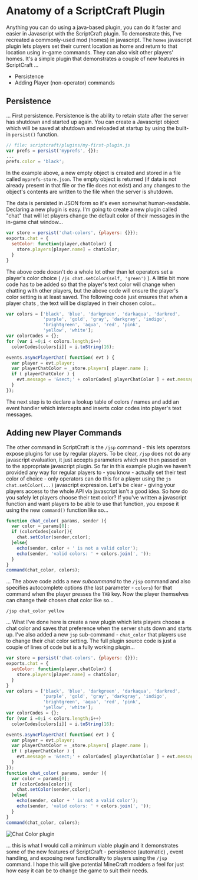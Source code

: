 # Anatomy of a ScriptCraft Plugin

Anything you can do using a java-based plugin, you can do it 
faster and easier in Javascript with the ScriptCraft plugin. To 
demonstrate this, I've recreated a commonly-used mod (homes) in 
javascript. The `homes` javascript plugin lets players set their current 
location as home and return to that location using in-game commands. 
They can also visit other players' homes. It's a simple plugin that 
demonstrates a couple of new features in ScriptCraft ...

 * Persistence
 * Adding Player (non-operator) commands

## Persistence
... First persistence. Persistence is the ability to retain state
after the server has shutdown and started up again. You can create a
Javascript object which will be saved at shutdown and reloaded at
startup by using the built-in `persist()` function.

```javascript
// file: scriptcraft/plugins/my-first-plugin.js
var prefs = persist('myprefs', {});
...
prefs.color = 'black';
```
In the example above, a new empty object is created and stored in a file called `myprefs-store.json`. The empty object is returned (if data is not already present in that file or the file does not exist) and any changes to the object's contents are written to the file when the server is shutdown.

The data is persisted in JSON form so it's even somewhat
human-readable. Declaring a new plugin is easy. I'm going to create a
new plugin called "chat" that will let players change the default
color of their messages in the in-game chat window...

```javascript
var store = persist('chat-colors', {players: {}});
exports.chat = { 
  setColor: function(player,chatColor) { 
    store.players[player.name] = chatColor;
  }
}
```
The above code doesn't do a whole lot other than let operators set a 
player's color choice ( `/js chat.setColor(self, 'green')` ). A little 
bit more code has to be added so that the player's text color will 
change when chatting with other players, but the above code will ensure 
the player's color setting is at least saved. The following code just 
ensures that when a player chats , the text will be displayed in their 
chosen color...

```javascript
var colors = ['black', 'blue', 'darkgreen', 'darkaqua', 'darkred',
              'purple', 'gold', 'gray', 'darkgray', 'indigo',
              'brightgreen', 'aqua', 'red', 'pink',
              'yellow', 'white'];
var colorCodes = {};
for (var i =0;i < colors.length;i++) 
  colorCodes[colors[i]] = i.toString(16);

events.asyncPlayerChat( function( evt ) {
  var player = evt.player;
  var playerChatColor = _store.players[ player.name ];
  if ( playerChatColor ) {
    evt.message = '&sect;' + colorCodes[ playerChatColor ] + evt.message;
  }
});
```
        
The next step is to declare a lookup table of colors / names and add an event 
handler which intercepts and inserts color codes into player's text 
messages. 

## Adding new Player Commands
The other command in ScriptCraft is the `/jsp` command - this lets 
operators expose plugins for use by regular players. To be clear, `/jsp` 
does not do any javascript evaluation, it just accepts parameters which 
are then passed on to the appropriate javascript plugin. So far in this 
example plugin we haven't provided any way for regular players to - you 
know - actually set their text color of choice - only operators can do 
this for a player using the `js chat.setColor(...)` javascript 
expression. Let's be clear - giving your players access to the whole API 
via javascript isn't a good idea. So how do you safely let players 
choose their text color? If you've written a javascript function and 
want players to be able to use that function, you expose it using the 
new `command()` function like so...

```javascript
function chat_color( params, sender ){
  var color = params[0];
  if (colorCodes[color]){
    chat.setColor(sender,color);
  }else{
    echo(sender, color + ' is not a valid color');
    echo(sender, 'valid colors: ' + colors.join(', '));
  }
}
command(chat_color, colors);
```

... The above code adds a new *subcommand* to the `/jsp` command and 
also specifies autocomplete options (the last parameter - `colors`) for 
that command when the player presses the `TAB` key. Now the player 
themselves can change their chosen chat color like so...

    /jsp chat_color yellow

... What I've done here is create a new plugin which lets players choose 
a chat color and saves that preference when the server shuts down and 
starts up. I've also added a new `jsp` sub-command - `chat_color` that 
players use to change their chat color setting. The full plugin source 
code is just a couple of lines of code but is a fully working plugin...

```javascript
var store = persist('chat-colors', {players: {}});
exports.chat = { 
  setColor: function(player,chatColor) { 
    store.players[player.name] = chatColor;
  }
}
var colors = ['black', 'blue', 'darkgreen', 'darkaqua', 'darkred',
              'purple', 'gold', 'gray', 'darkgray', 'indigo',
              'brightgreen', 'aqua', 'red', 'pink',
              'yellow', 'white'];
var colorCodes = {};
for (var i =0;i < colors.length;i++) 
  colorCodes[colors[i]] = i.toString(16);

events.asyncPlayerChat( function( evt ) {
  var player = evt.player;
  var playerChatColor = _store.players[ player.name ];
  if ( playerChatColor ) {
    evt.message = '&sect;' + colorCodes[ playerChatColor ] + evt.message;
  }
});
function chat_color( params, sender ){
  var color = params[0];
  if (colorCodes[color]){
    chat.setColor(sender,color);
  }else{
    echo(sender, color + ' is not a valid color');
    echo(sender, 'valid colors: ' + colors.join(', '));
  }
}
command(chat_color, colors);
```
    
![Chat Color plugin][1]

... this is what I would call a minimum viable plugin and it 
demonstrates some of the new features of ScriptCraft - persistence 
(automatic) , event handling, and exposing new functionality to players 
using the `/jsp` command. I hope this will give potential MineCraft 
modders a feel for just how easy it can be to change the game to suit 
their needs. 

[1]: img/scriptcraft-chat-color.png

